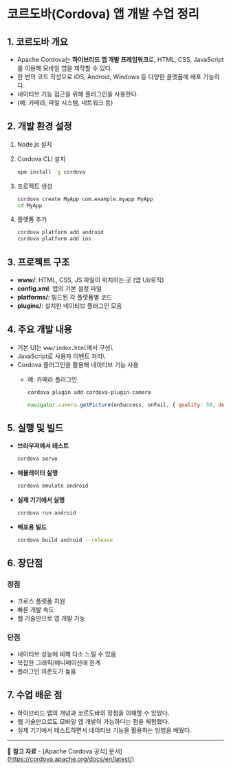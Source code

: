 # 코르도바(Cordova) 앱 개발 수업 정리

## 1. 코르도바 개요

-   Apache Cordova는 **하이브리드 앱 개발 프레임워크**로, HTML, CSS,
    JavaScript를 이용해 모바일 앱을 제작할 수 있다.
-   한 번의 코드 작성으로 iOS, Android, Windows 등 다양한 플랫폼에 배포
    가능하다.
-   네이티브 기능 접근을 위해 플러그인을 사용한다.
-   (예: 카메라, 파일 시스템, 네트워크 등)

## 2. 개발 환경 설정

1.  Node.js 설치

2.  Cordova CLI 설치

    ``` bash
    npm install -g cordova
    ```

3.  프로젝트 생성

    ``` bash
    cordova create MyApp com.example.myapp MyApp
    cd MyApp
    ```

4.  플랫폼 추가

    ``` bash
    cordova platform add android
    cordova platform add ios
    ```

## 3. 프로젝트 구조

-   **www/**: HTML, CSS, JS 파일이 위치하는 곳 (앱 UI/로직)
-   **config.xml**: 앱의 기본 설정 파일
-   **platforms/**: 빌드된 각 플랫폼별 코드
-   **plugins/**: 설치한 네이티브 플러그인 모음

## 4. 주요 개발 내용

-   기본 UI는 `www/index.html`에서 구성\
-   JavaScript로 사용자 이벤트 처리\
-   Cordova 플러그인을 활용해 네이티브 기능 사용
    -   예: 카메라 플러그인

        ``` bash
        cordova plugin add cordova-plugin-camera
        ```

        ``` javascript
        navigator.camera.getPicture(onSuccess, onFail, { quality: 50, destinationType: Camera.DestinationType.FILE_URI });
        ```

## 5. 실행 및 빌드

-   **브라우저에서 테스트**

    ``` bash
    cordova serve
    ```

-   **에뮬레이터 실행**

    ``` bash
    cordova emulate android
    ```

-   **실제 기기에서 실행**

    ``` bash
    cordova run android
    ```

-   **배포용 빌드**

    ``` bash
    cordova build android --release
    ```

## 6. 장단점

### 장점

-   크로스 플랫폼 지원
-   빠른 개발 속도
-   웹 기술만으로 앱 개발 가능

### 단점

-   네이티브 성능에 비해 다소 느릴 수 있음
-   복잡한 그래픽/애니메이션에 한계
-   플러그인 의존도가 높음

## 7. 수업 배운 점

-   하이브리드 앱의 개념과 코르도바의 장점을 이해할 수 있었다.
-   웹 기술만으로도 모바일 앱 개발이 가능하다는 점을 체험했다.
-   실제 기기에서 테스트하면서 네이티브 기능을 활용하는 방법을 배웠다.

------------------------------------------------------------------------

📌 **참고 자료** - [Apache Cordova 공식]
문서](https://cordova.apache.org/docs/en/latest/)

